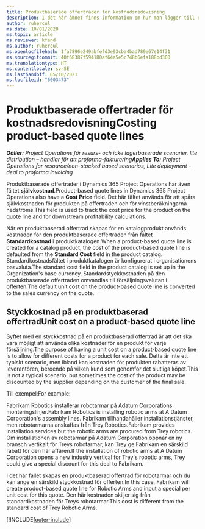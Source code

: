 ```yaml
---
title: Produktbaserade offertrader för kostnadsredovisning
description: I det här ämnet finns information om hur man lägger till en självkostnad på en produktbaserad offertrad.
author: ruhercul
ms.date: 10/01/2020
ms.topic: article
ms.reviewer: kfend
ms.author: ruhercul
ms.openlocfilehash: 1fa7896e249abfefd3e93cba4bad789e67e14f31
ms.sourcegitcommit: 40f68387f594180af64a5e5c748b6efa188bd300
ms.translationtype: HT
ms.contentlocale: sv-SE
ms.lasthandoff: 05/10/2021
ms.locfileid: "6003473"
---
```

# <a name="costing-product-based-quote-lines"></a><span data-ttu-id="d6f3c-103">Produktbaserade offertrader för kostnadsredovisning</span><span class="sxs-lookup"><span data-stu-id="d6f3c-103">Costing product-based quote lines</span></span>

<span data-ttu-id="d6f3c-104">_**Gäller:** Project Operations för resurs- och icke lagerbaserade scenarier, lite distribution – handlar för att proforma-fakturering_</span><span class="sxs-lookup"><span data-stu-id="d6f3c-104">_**Applies To:** Project Operations for resource/non-stocked based scenarios, Lite deployment - deal to proforma invoicing_</span></span>


<span data-ttu-id="d6f3c-105">Produktbaserade offertrader i Dynamics 365 Project Operations har även fältet **självkostnad**.</span><span class="sxs-lookup"><span data-stu-id="d6f3c-105">Product-based quote lines in Dynamics 365 Project Operations also have a **Cost Price** field.</span></span> <span data-ttu-id="d6f3c-106">Det här fältet används för att spåra självkostnaden för produkten på offertraden och för vinstberäkningarna nedströms.</span><span class="sxs-lookup"><span data-stu-id="d6f3c-106">This field is used to track the cost price for the product on the quote line and for downstream profitability calculations.</span></span>

<span data-ttu-id="d6f3c-107">När en produktbaserad offertrad skapas för en katalogprodukt används kostnaden för den produktbaserade offertraden från fältet **Standardkostnad** i produktkatalogen.</span><span class="sxs-lookup"><span data-stu-id="d6f3c-107">When a product-based quote line is created for a catalog product, the cost of the product-based quote line is defaulted from the **Standard Cost** field in the product catalog.</span></span> <span data-ttu-id="d6f3c-108">Standardkostnadsfältet i produktkatalogen är konfigurerat i organisationens basvaluta.</span><span class="sxs-lookup"><span data-stu-id="d6f3c-108">The standard cost field in the product catalog is set up in the Organization's base currency.</span></span> <span data-ttu-id="d6f3c-109">Standardstyckkostnaden på den produktbaserade offertraden omvandlas till försäljningsvalutan i offerten.</span><span class="sxs-lookup"><span data-stu-id="d6f3c-109">The default unit cost on the product-based quote line is converted to the sales currency on the quote.</span></span>

## <a name="unit-cost-on-a-product-based-quote-line"></a><span data-ttu-id="d6f3c-110">Styckkostnad på en produktbaserad offertrad</span><span class="sxs-lookup"><span data-stu-id="d6f3c-110">Unit cost on a product-based quote line</span></span>

<span data-ttu-id="d6f3c-111">Syftet med en styckkostnad på en produktbaserad offertrad är att det ska vara möjligt att använda olika kostnader för en produkt för varje försäljning.</span><span class="sxs-lookup"><span data-stu-id="d6f3c-111">The purpose of having a unit cost on a product-based quote line is to allow for different costs for a product for each sale.</span></span> <span data-ttu-id="d6f3c-112">Detta är inte ett typiskt scenario, men ibland kan kostnaden för produkten rabatteras av leverantören, beroende på vilken kund som genomför det slutliga köpet.</span><span class="sxs-lookup"><span data-stu-id="d6f3c-112">This is not a typical scenario, but sometimes the cost of the product may be discounted by the supplier depending on the customer of the final sale.</span></span>

<span data-ttu-id="d6f3c-113">Till exempel:</span><span class="sxs-lookup"><span data-stu-id="d6f3c-113">For example:</span></span>

<span data-ttu-id="d6f3c-114">Fabrikam Robotics installerar robotarmar på Adatum Corporations monteringslinjer.</span><span class="sxs-lookup"><span data-stu-id="d6f3c-114">Fabrikam Robotics is installing robotic arms at A Datum Corporation's assembly lines.</span></span> <span data-ttu-id="d6f3c-115">Fabrikam tillhandahåller installationstjänster, men robotarmarna anskaffas från Trey Robotics.</span><span class="sxs-lookup"><span data-stu-id="d6f3c-115">Fabrikam provides installation services but the robotic arms are procured from Trey robotics.</span></span> <span data-ttu-id="d6f3c-116">Om installationen av robotarmar på Adatum Corporation öppnar en ny bransch vertikalt för Treys robotarmar, kan Trey ge Fabrikam en särskild rabatt för den här affären.</span><span class="sxs-lookup"><span data-stu-id="d6f3c-116">If the installation of robotic arms at A Datum Corporation opens a new industry vertical for Trey's robotic arms, Trey could give a special discount for this deal to Fabrikam.</span></span>

<span data-ttu-id="d6f3c-117">I det här fallet skapas en produktbaserad offertrad för robotarmar och du kan ange en särskild styckkostnad för offerten.</span><span class="sxs-lookup"><span data-stu-id="d6f3c-117">In this case, Fabrikam will create product-based quote line for Robotic Arms and input a special per unit cost for this quote.</span></span> <span data-ttu-id="d6f3c-118">Den här kostnaden skiljer sig från standardkostnaden för Treys robotarmar.</span><span class="sxs-lookup"><span data-stu-id="d6f3c-118">This cost is different from the standard cost of Trey Robotic Arms.</span></span>


[!INCLUDE[footer-include](../../includes/footer-banner.md)]